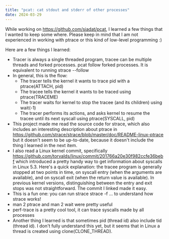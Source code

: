 ```yaml
---
title: "pcat: cat stdout and stderr of other processes"
date: 2024-03-29
---
```


While working on https://github.com/siadat/pcat, I learned a few things that I wanted to keep some where. Please keep in mind that I am not experienced in working with ptrace or this kind of low-level programming :)

Here are a few things I learned:

* Tracer is always a single threaded program, tracee can be multiple threads and forked processes. pcat follow forked processes. It is equivalent to running strace --follow
* In general, this is the flow:
    * The tracer tells the kernel it wants to trace pid with a ptrace(ATTACH, pid)
    * The tracee tells the kernel it wants to be traced using ptrace(TRACEME)
    * The tracer waits for kernel to stop the tracee (and its children) using wait(-1)
    * The tracer performs its actions, and asks kernel to resume the tracee until its next syscall using ptrace(SYSCALL, pid)
* This project made me read the source code for strace, which also includes an interesting description about ptrace in https://github.com/strace/strace/blob/master/doc/README-linux-ptrace but it doesn't seem to be up-to-date, because it doesn't include the thing I learned in the next item.
* I also read a Linux kernel commit, specifically https://github.com/torvalds/linux/commit/201766a20e30f982ccfe36bebf which introduced a pretty handy way to get information about syscalls in Linux 5.3. Here's a quick explanation: the tracee program is generally stopped at two points in time, on syscall entry (when the arguments are available), and on syscall exit (when the return value is available). In previous kernel versions, distinguishing between the entry and exit stops was not straightforward. The commit I linked made it easy.
* This is a fun one: you can run strace strace -f …  to understand how strace works!
* man 2 ptrace and man 2 wait were pretty useful
* perf-trace is a pretty cool tool, it can trace syscalls made by all processes
* Another thing I learned is that sometimes pid (thread id) also include tid (thread id). I don't fully understand this yet, but it seems that in Linux a thread is created using clone(CLONE_THREAD).